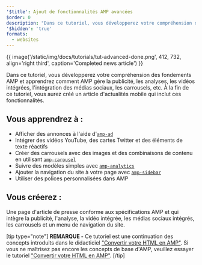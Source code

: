 ```yaml
---
'$title': Ajout de fonctionnalités AMP avancées
$order: 0
description: "Dans ce tutoriel, vous développerez votre compréhension des fondements AMP et apprendrez comment AMP gère la publicité, les analyses, les vidéos intégrées, l'intégration des médias sociaux, les carrousels, etc."
'$hidden': 'true'
formats:
  - websites
---
```


{{ image('/static/img/docs/tutorials/tut-advanced-done.png', 412, 732, align='right third', caption='Completed news article') }}

Dans ce tutoriel, vous développerez votre compréhension des fondements AMP et apprendrez comment AMP gère la publicité, les analyses, les vidéos intégrées, l'intégration des médias sociaux, les carrousels, etc. À la fin de ce tutoriel, vous aurez créé un article d'actualités mobile qui inclut ces fonctionnalités.

## Vous apprendrez à :

- Afficher des annonces à l'aide d'[`amp-ad`](../../../../documentation/components/reference/amp-ad.md)
- Intégrer des vidéos YouTube, des cartes Twitter et des éléments de texte réactifs
- Créer des carrousels avec des images et des combinaisons de contenu en utilisant [`amp-carousel`](../../../../documentation/components/reference/amp-carousel.md)
- Suivre des modèles simples avec [`amp-analytics`](../../../../documentation/components/reference/amp-analytics.md)
- Ajouter la navigation du site à votre page avec [`amp-sidebar`](../../../../documentation/components/reference/amp-sidebar.md)
- Utiliser des polices personnalisées dans AMP

## Vous créerez :

Une page d'article de presse conforme aux spécifications AMP et qui intègre la publicité, l'analyse, la vidéo intégrée, les médias sociaux intégrés, les carrousels et un menu de navigation du site.

[tip type="note"] **REMARQUE -** Ce tutoriel est une continuation des concepts introduits dans le didacticiel ["Convertir votre HTML en AMP"](../../../../documentation/guides-and-tutorials/start/converting/index.md). Si vous ne maîtrisez pas encore les concepts de base d'AMP, veuillez essayer le tutoriel ["Convertir votre HTML en AMP"](../../../../documentation/guides-and-tutorials/start/converting/index.md). [/tip]
